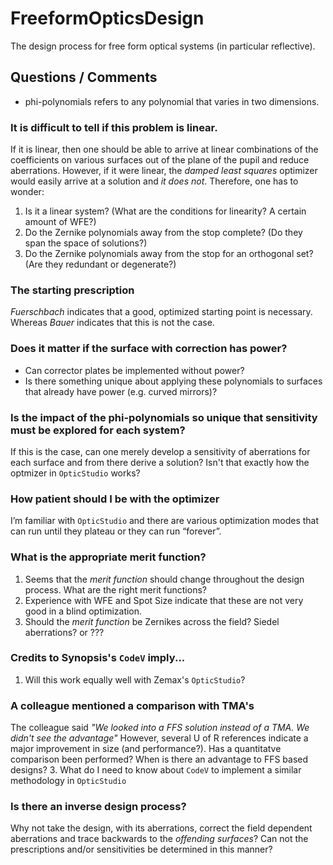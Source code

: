 # FreeformOpticsDesign
The design process for free form optical systems (in particular reflective).


## Questions / Comments
* phi-polynomials refers to any polynomial that varies in two dimensions.

### It is difficult to tell if this problem is linear.  
If it is linear, then one should be able to arrive at linear combinations of the coefficients on various surfaces out of the plane of the pupil and reduce aberrations.  However, if it were linear, the *damped least squares* optimizer would easily arrive at a solution and *it does not*.  Therefore, one has to wonder:
1. Is it a linear system? (What are the conditions for linearity?  A certain amount of WFE?)
2. Do the Zernike polynomials away from the stop complete?  (Do they span the space of solutions?)
3. Do the Zernike polynomials away from the stop for an orthogonal set? (Are they redundant or degenerate?)

### The starting prescription ###
*Fuerschbach* indicates that a good, optimized starting point is necessary.  Whereas *Bauer* indicates that this is not the case.

### Does it matter if the surface with correction has power?
* Can corrector plates be implemented without power?  
* Is there something unique about applying these polynomials to surfaces that already have power (e.g. curved mirrors)?

### Is the impact of the phi-polynomials so unique that sensitivity must be explored for each system?
If this is the case, can one merely develop a sensitivity of aberrations for each surface and from there derive a solution?  Isn't that exactly how the optmizer in `OpticStudio` works?

### How patient should I be with the optimizer ###
I’m familiar with `OpticStudio` and there are various optimization modes that can run until they plateau or they can run “forever”.

### What is the appropriate merit function? ###
1. Seems that the *merit function* should change throughout the design process.  What are the right merit functions?
2. Experience with WFE and Spot Size indicate that these are not very good in a blind optimization.  
3. Should the *merit function* be Zernikes across the field?  Siedel aberrations? or ???

### Credits to Synopsis's `CodeV` imply... ###
1. Will this work equally well with Zemax's `OpticStudio`?

### A colleague mentioned a comparison with TMA's ###
The colleague said *"We looked into a FFS solution instead of a TMA.  We didn't see the advantage"*  However, several U of R references indicate a major improvement in size (and performance?).  Has a quantitatve comparison been performed?  When is there an advantage to FFS based designs? 
3. What do I need to know about `CodeV` to implement a similar methodology in `OpticStudio`

### Is there an inverse design process? ###
Why not take the design, with its aberrations, correct the field dependent aberrations and trace backwards to the *offending surfaces*?  Can not the prescriptions and/or sensitivities be determined in this manner?
